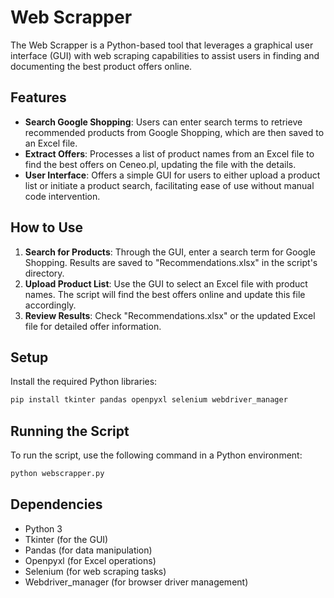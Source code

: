 # Web Scrapper

The Web Scrapper is a Python-based tool that leverages a graphical user interface (GUI) with web scraping capabilities to assist users in finding and documenting the best product offers online.

## Features

- **Search Google Shopping**: Users can enter search terms to retrieve recommended products from Google Shopping, which are then saved to an Excel file.
- **Extract Offers**: Processes a list of product names from an Excel file to find the best offers on Ceneo.pl, updating the file with the details.
- **User Interface**: Offers a simple GUI for users to either upload a product list or initiate a product search, facilitating ease of use without manual code intervention.

## How to Use

1. **Search for Products**: Through the GUI, enter a search term for Google Shopping. Results are saved to "Recommendations.xlsx" in the script's directory.
2. **Upload Product List**: Use the GUI to select an Excel file with product names. The script will find the best offers online and update this file accordingly.
3. **Review Results**: Check "Recommendations.xlsx" or the updated Excel file for detailed offer information.

## Setup

Install the required Python libraries:

```python
pip install tkinter pandas openpyxl selenium webdriver_manager
```

## Running the Script
To run the script, use the following command in a Python environment:

```python
python webscrapper.py
```

## Dependencies
- Python 3
- Tkinter (for the GUI)
- Pandas (for data manipulation)
- Openpyxl (for Excel operations)
- Selenium (for web scraping tasks)
- Webdriver_manager (for browser driver management)

